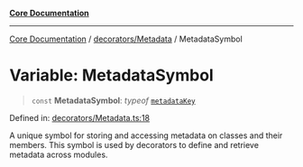 [**Core Documentation**](../../../README.md)

***

[Core Documentation](../../../README.md) / [decorators/Metadata](../README.md) / MetadataSymbol

# Variable: MetadataSymbol

> `const` **MetadataSymbol**: *typeof* [`metadataKey`](metadataKey.md)

Defined in: [decorators/Metadata.ts:18](https://github.com/stonemjs/core/blob/b1f29857c7f1e529739f22d486494bed3b22d2c6/src/decorators/Metadata.ts#L18)

A unique symbol for storing and accessing metadata on classes and their members.
This symbol is used by decorators to define and retrieve metadata across modules.
